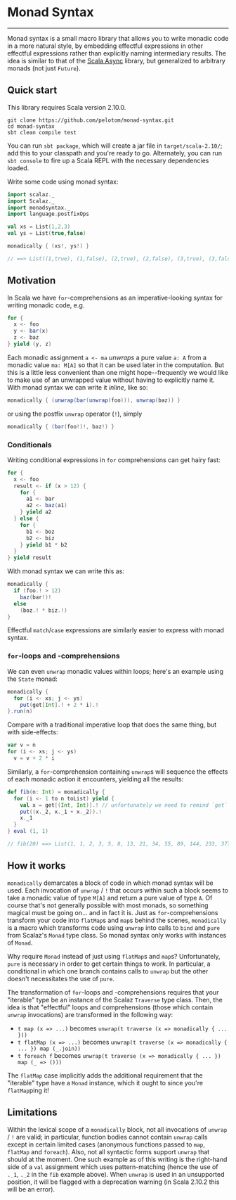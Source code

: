 # Monad Syntax
---

Monad syntax is a small macro library that allows you to write monadic code in a more natural style, by embedding effectful expressions in other effectful expressions rather than explicitly naming intermediary results. The idea is similar to that of the [Scala Async](https://github.com/scala/async) library, but generalized to arbitrary monads (not just `Future`).

## Quick start

This library requires Scala version 2.10.0.

    git clone https://github.com/pelotom/monad-syntax.git
    cd monad-syntax
    sbt clean compile test

You can run `sbt package`, which will create a jar file in `target/scala-2.10/`; add this to your classpath and you're ready to go. Alternately, you can run `sbt console` to fire up a Scala REPL with the necessary dependencies loaded.

Write some code using monad syntax:

```scala
import scalaz._
import Scalaz._
import monadsyntax._
import language.postfixOps

val xs = List(1,2,3)
val ys = List(true,false)

monadically { (xs!, ys!) }

// ==> List((1,true), (1,false), (2,true), (2,false), (3,true), (3,false))
```

## Motivation

In Scala we have `for`-comprehensions as an imperative-looking syntax for writing monadic code, e.g.

```scala
for {
  x <- foo
  y <- bar(x)
  z <- baz
} yield (y, z)
```

Each monadic assignment `a <- ma` _unwraps_ a pure value `a: A` from a monadic value `ma: M[A]` so that it can be used later in the computation. But this is a little less convenient than one might hope--frequently we would like to make use of an unwrapped value without having to explicitly name it. With monad syntax we can write it _inline_, like so:

```scala
monadically { (unwrap(bar(unwrap(foo))), unwrap(baz)) }
```

or using the postfix `unwrap` operator (`!`), simply

```scala
monadically { (bar(foo!)!, baz!) }
```

### Conditionals

Writing conditional expressions in `for` comprehensions can get hairy fast:

```scala
for {
  x <- foo
  result <- if (x > 12) {
    for {
      a1 <- bar
      a2 <- baz(a1)
    } yield a2
  } else {
    for {
      b1 <- boz
      b2 <- biz
    } yield b1 * b2
  }
} yield result
```

With monad syntax we can write this as:

```scala
monadically {
  if (foo.! > 12)
    baz(bar!)!
  else 
    (boz.! * biz.!)
}
```

Effectful `match`/`case` expressions are similarly easier to express with monad syntax.

### `for`-loops and -comprehensions

We can even `unwrap` monadic values within loops; here's an example using the `State` monad:

```scala
monadically {
  for (i <- xs; j <- ys)
    put(get[Int].! + 2 * i).!
}.run(n)
```

Compare with a traditional imperative loop that does the same thing, but with side-effects:

```scala
var v = n
for (i <- xs; j <- ys)
  v = v + 2 * i
```

Similarly, a `for`-comprehension containing `unwrap`s will sequence the effects of each monadic action it encounters, yielding all the results:

```scala
def fib(n: Int) = monadically {
  for (i <- 1 to n toList) yield {
    val x = get[(Int, Int)].! // unfortunately we need to remind `get` what type of state it's dealing with!
    put((x._2, x._1 + x._2)).!
    x._1
  }
} eval (1, 1)

// fib(20) ==> List(1, 1, 2, 3, 5, 8, 13, 21, 34, 55, 89, 144, 233, 377, 610, 987, 1597, 2584, 4181, 6765)
```

## How it works
    
`monadically` demarcates a block of code in which monad syntax will be used. Each invocation of `unwrap` / `!` that occurs within such a block seems to take a monadic value of type `M[A]` and return a pure value of type `A`. Of course that's not generally possible with most monads, so something magical must be going on... and in fact it is. Just as `for`-comprehensions transform your code into `flatMap`s and `map`s behind the scenes, `monadically` is a macro which transforms code using `unwrap` into calls to `bind` and `pure` from Scalaz's `Monad` type class. So monad syntax only works with instances of `Monad`.

Why require `Monad` instead of just using `flatMap`s and `map`s? Unfortunately, `pure` is necessary in order to get certain things to work. In particular, a conditional in which one branch contains calls to `unwrap` but the other doesn't necessitates the use of `pure`.

The transformation of `for`-loops and -comprehensions requires that your "iterable" type be an instance of the Scalaz `Traverse` type class. Then, the idea is that "effectful" loops and comprehensions (those which contain `unwrap` invocations) are transformed in the following way:
 - `t map (x => ...)` becomes `unwrap(t traverse (x => monadically { ... }))` 
 - `t flatMap (x => ...)` becomes `unwrap(t traverse (x => monadically { ... }) map (_.join))`
 - `t foreach f` becomes `unwrap(t traverse (x => monadically { ... }) map (_ => ()))`
 
The `flatMap` case implicitly adds the additional requirement that the "iterable" type have a `Monad` instance, which it ought to since you're `flatMap`ping it!

## Limitations

Within the lexical scope of a `monadically` block, not all invocations of `unwrap` / `!` are valid; in particular, function bodies cannot contain `unwrap` calls except in certain limited cases (anonymous functions passed to `map`, `flatMap` and `foreach`). Also, not all syntactic forms support `unwrap` that should at the moment. One such example as of this writing is the right-hand side of a `val` assignment which uses pattern-matching (hence the use of `._1`, `._2` in the `fib` example above). When `unwrap` is used in an unsupported position, it will be flagged with a deprecation warning (in Scala 2.10.2 this will be an error).
